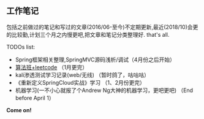 ## 工作笔记
包括之前做过的笔记和写过的文章(2016/06-至今)不定期更新,最近(2018/10)会更的比较勤,计划三个月之内慢更吧,把文章和笔记分类整理好.
that's all.

TODOs list:
- Spring框架相关整理,SpringMVC源码浅析/调试（4月份之后开始）
- [算法班+leetcode](https://github.com/JonXia/alg-nowcoder) （1月更完）
- kali渗透测试学习记录(web/无线) （暂时鸽了，咕咕咕）
- 《重新定义SpringCloud实战》学习 （1、2月份更完）
- 机器学习(一不小心就报了个Andrew Ng大神的机器学习，更吧更吧) （End before April 1）

**Come on!**
